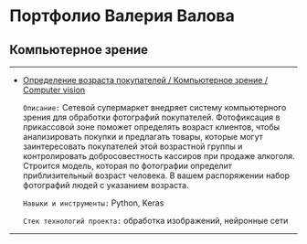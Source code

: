 # Портфолио Валерия Валова
## Компьютерное зрение
***
- [Определение возраста покупателей / Компьютерное зрение / Computer vision](https://github.com/valov-vo/portfolio-projects/tree/main/educational-projects/13-photos-age) 

  `Описание:` Сетевой супермаркет внедряет систему компьютерного зрения для обработки фотографий покупателей. Фотофиксация в прикассовой зоне поможет определять возраст клиентов, чтобы анализировать покупки и предлагать товары, которые могут заинтересовать покупателей этой возрастной группы и контролировать добросовестность кассиров при продаже алкоголя. Строится модель, которая по фотографии определит приблизительный возраст человека. В вашем распоряжении набор фотографий людей с указанием возраста.

  `Навыки и инструменты:` Python, Keras

  `Стек технологий проекта:` обработка изображений, нейронные сети
***